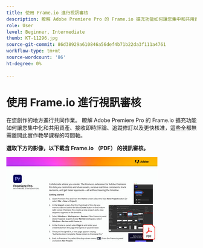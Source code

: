```yaml
---
title: 使用 Frame.io 進行視訊審核
description: 瞭解 Adobe Premiere Pro 的 Frame.io 擴充功能如何讓您集中和共用資產、接收即時評論、追蹤修訂，以及更快核准，這一切都無需離開時程表
role: User
level: Beginner, Intermediate
thumb: KT-11296.jpg
source-git-commit: 86d38929a610846a56def4b71b22da3f111a4761
workflow-type: tm+mt
source-wordcount: '86'
ht-degree: 0%

---
```


# 使用 Frame.io 進行視訊審核

在您創作的地方進行共同作業。 瞭解 Adobe Premiere Pro 的 Frame.io 擴充功能如何讓您集中化和共用資產、接收即時評論、追蹤修訂以及更快核准，這些全都無需離開此實作教學課程的時間軸。

**選取下方的影像，以下載含 Frame.io （PDF） 的視訊審核。**

[![Acrobat教學課程影像](assets/Videoreviewwithframe_400.jpg)](assets/Video-review-with-Frame.io.pdf)